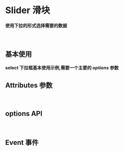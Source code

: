 <script setup>
import demo1 from './demo1.vue'
// import demo2 from './demo2.vue'
// import demo3 from './demo3.vue'
// import demo4 from './demo4.vue'
// import demo5 from './demo5.vue'
// import demo6 from './demo6.vue'
// import demo7 from './demo7.vue'
// import demo8 from './demo8.vue'
// import Attributes from './Attributes.vue'
// import Options from './options.vue'
// import Event from './Events.vue'
// import preview from '@/components/preview.vue'
</script>

# Slider 滑块

#### 使用下拉的形式选择需要的数据

<br/>

## 基本使用

#### select 下拉框基本使用示例,需要一个主要的 _options_ 参数

<div class="componetnsBox">
  <demo1/>
</div>
<preview compName="select" demoName="demo1"/>

<!-- ## 禁用状态

#### 可以设置 _disabled_ 属性来实现禁用状态

<div class="componetnsBox">
  <demo2/>
</div>
<preview compName="select" demoName="demo2"/>

## 禁用选项

#### 可以针对 _options_ 下某个选项来添加 _disabled_ 属性实现禁用选项

<div class="componetnsBox">
  <demo3/>
</div>
<preview compName="select" demoName="demo3"/>

## 匹配不同格式的数据

#### 默认 _options_ 接收 _label_ 和 _value_ 作为显示和值绑定，你可以根据 _labelFiled_ 和 _valueFiled_ 来重新确定字段的绑定，更方便的匹配不同格式的数据。

<div class="componetnsBox">
  <demo4/>
</div>
<preview compName="select" demoName="demo4"/>

## 不同大小

#### 通过设置 _size_ 属性来显示不同大小的 select

<div class="componetnsBox">
  <demo5/>
</div>
<preview compName="select" demoName="demo5"/>

## 可过滤搜索

#### 通过设置 _searchable_ 属性来开启过滤搜索

<div class="componetnsBox">
  <demo6/>
</div>
<preview compName="select" demoName="demo6"/>

## 自定义宽高

#### 通过设置 _width_ 和 _height_ 自定义宽高

<div class="componetnsBox">
  <demo7/>
</div>
<preview compName="select" demoName="demo7"/>

## 多选

#### 通过设置 _multiple_ 属性来开启多选

<div class="componetnsBox">
  <demo8/>
</div>
<preview compName="select" demoName="demo8"/> -->

## Attributes 参数

<!-- <Attributes/> -->
<br/>

## options API

<!-- <Options/> -->
<br/>

## Event 事件

<!-- <Event/> -->
<br/>

